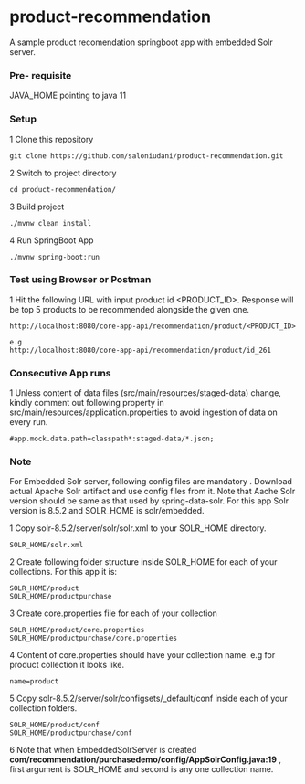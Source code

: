 # product-recommendation
A sample product recomendation springboot app with embedded Solr server.

### Pre- requisite
JAVA_HOME pointing to java 11

### Setup
1 Clone this repository
```
git clone https://github.com/saloniudani/product-recommendation.git
```
2 Switch to project directory
```
cd product-recommendation/
```
3 Build project
```
./mvnw clean install
```
4 Run SpringBoot App
```
./mvnw spring-boot:run
```

### Test using Browser or Postman
1 Hit the following URL with input product id <PRODUCT_ID>. Response will be top 5 products to be recommended alongside the given one.
```
http://localhost:8080/core-app-api/recommendation/product/<PRODUCT_ID>

e.g
http://localhost:8080/core-app-api/recommendation/product/id_261
```

### Consecutive App runs
1 Unless content of data files (src/main/resources/staged-data) change, kindly comment out following property in src/main/resources/application.properties to avoid ingestion of data on every run.
```
#app.mock.data.path=classpath*:staged-data/*.json;
```

### Note
For Embedded Solr server, following config files are mandatory . Download actual Apache Solr artifact and use config files from it. Note that Aache Solr version should be same as that used by spring-data-solr.
For this app Solr version is 8.5.2 and SOLR_HOME is solr/embedded.

1 Copy solr-8.5.2/server/solr/solr.xml to your SOLR_HOME directory.
```
SOLR_HOME/solr.xml
```
2 Create following folder structure inside SOLR_HOME for each of your collections. For this app it is:
```
SOLR_HOME/product
SOLR_HOME/productpurchase
```
3 Create core.properties file for each of your collection
```
SOLR_HOME/product/core.properties
SOLR_HOME/productpurchase/core.properties
```
4 Content of core.properties should have your collection name. e.g for product collection it looks like.
```
name=product
```
5 Copy solr-8.5.2/server/solr/configsets/_default/conf inside each of your collection folders.
```
SOLR_HOME/product/conf
SOLR_HOME/productpurchase/conf
```
6 Note that when EmbeddedSolrServer is created 
**com/recommendation/purchasedemo/config/AppSolrConfig.java:19**  ,
first argument is SOLR_HOME and second is any one collection name.